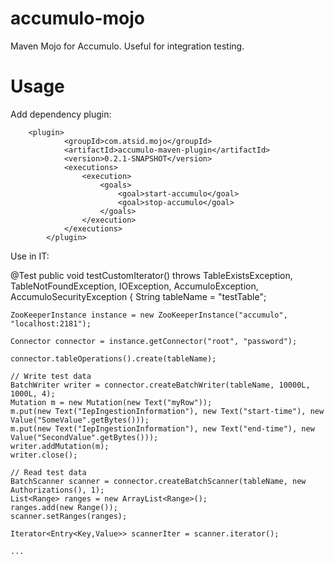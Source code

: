 accumulo-mojo
=============

Maven Mojo for Accumulo.  Useful for integration testing.

Usage
=============

Add dependency plugin:

  		<plugin>
				<groupId>com.atsid.mojo</groupId>
				<artifactId>accumulo-maven-plugin</artifactId>
				<version>0.2.1-SNAPSHOT</version>
				<executions>
					<execution>
						<goals>
							<goal>start-accumulo</goal>
							<goal>stop-accumulo</goal>
						</goals>
					</execution>
				</executions>
			</plugin>
      
Use in IT:

  @Test
  public void testCustomIterator() throws TableExistsException, TableNotFoundException, IOException, AccumuloException, AccumuloSecurityException {
    String tableName = "testTable";
    
    ZooKeeperInstance instance = new ZooKeeperInstance("accumulo", "localhost:2181");
    
    Connector connector = instance.getConnector("root", "password");
    
    connector.tableOperations().create(tableName);
    
    // Write test data
    BatchWriter writer = connector.createBatchWriter(tableName, 10000L, 1000L, 4);
    Mutation m = new Mutation(new Text("myRow"));
    m.put(new Text("IepIngestionInformation"), new Text("start-time"), new Value("SomeValue".getBytes()));
    m.put(new Text("IepIngestionInformation"), new Text("end-time"), new Value("SecondValue".getBytes()));
    writer.addMutation(m);
    writer.close();
    
    // Read test data
    BatchScanner scanner = connector.createBatchScanner(tableName, new Authorizations(), 1);
    List<Range> ranges = new ArrayList<Range>();
    ranges.add(new Range());
    scanner.setRanges(ranges);
    
    Iterator<Entry<Key,Value>> scannerIter = scanner.iterator();
    
    ...
